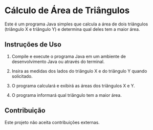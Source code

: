 # Cálculo de Área de Triângulos

Este é um programa Java simples que calcula a área de dois triângulos (triângulo X e triângulo Y) e determina qual deles tem a maior área.

## Instruções de Uso

1. Compile e execute o programa Java em um ambiente de desenvolvimento Java ou através do terminal.

2. Insira as medidas dos lados do triângulo X e do triângulo Y quando solicitado.

3. O programa calculará e exibirá as áreas dos triângulos X e Y.

4. O programa informará qual triângulo tem a maior área.

## Contribuição

Este projeto não aceita contribuições externas.

